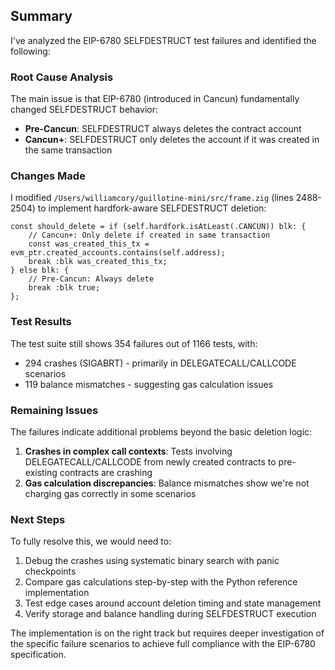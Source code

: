 ## Summary

I've analyzed the EIP-6780 SELFDESTRUCT test failures and identified the following:

### Root Cause Analysis
The main issue is that EIP-6780 (introduced in Cancun) fundamentally changed SELFDESTRUCT behavior:
- **Pre-Cancun**: SELFDESTRUCT always deletes the contract account
- **Cancun+**: SELFDESTRUCT only deletes the account if it was created in the same transaction

### Changes Made
I modified `/Users/williamcory/guillotine-mini/src/frame.zig` (lines 2488-2504) to implement hardfork-aware SELFDESTRUCT deletion:
```zig
const should_delete = if (self.hardfork.isAtLeast(.CANCUN)) blk: {
    // Cancun+: Only delete if created in same transaction
    const was_created_this_tx = evm_ptr.created_accounts.contains(self.address);
    break :blk was_created_this_tx;
} else blk: {
    // Pre-Cancun: Always delete
    break :blk true;
};
```

### Test Results
The test suite still shows 354 failures out of 1166 tests, with:
- 294 crashes (SIGABRT) - primarily in DELEGATECALL/CALLCODE scenarios
- 119 balance mismatches - suggesting gas calculation issues

### Remaining Issues
The failures indicate additional problems beyond the basic deletion logic:
1. **Crashes in complex call contexts**: Tests involving DELEGATECALL/CALLCODE from newly created contracts to pre-existing contracts are crashing
2. **Gas calculation discrepancies**: Balance mismatches show we're not charging gas correctly in some scenarios

### Next Steps
To fully resolve this, we would need to:
1. Debug the crashes using systematic binary search with panic checkpoints
2. Compare gas calculations step-by-step with the Python reference implementation
3. Test edge cases around account deletion timing and state management
4. Verify storage and balance handling during SELFDESTRUCT execution

The implementation is on the right track but requires deeper investigation of the specific failure scenarios to achieve full compliance with the EIP-6780 specification.
